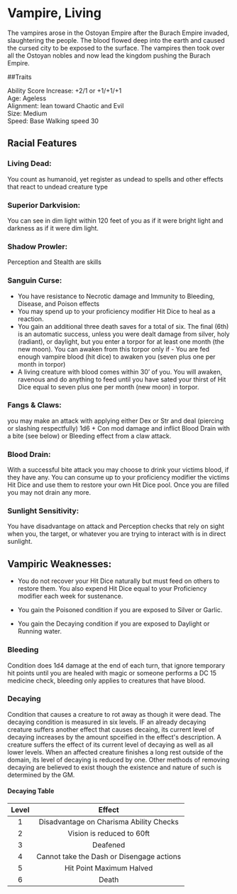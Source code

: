 # Vampire, Living

The vampires arose in the Ostoyan Empire after the Burach Empire invaded, slaughtering the people. The blood flowed deep into the earth and caused the cursed city to be exposed to the surface. The vampires then took over all the Ostoyan nobles and now lead the kingdom pushing the Burach Empire.

##Traits

Ability Score Increase: +2/1 or +1/+1/+1<br>
Age: Ageless<br>
Alignment: lean toward Chaotic and Evil<br>
Size: Medium<br>
Speed: Base Walking speed 30<br>

## Racial Features

### Living Dead: 

You count as humanoid, yet register as undead to spells and other effects that react to undead creature type

### Superior Darkvision: 

You can see in dim light within 120 feet of you as if it were bright light and darkness as if it were dim light.

### Shadow Prowler: 

Perception and Stealth are skills

### Sanguin Curse:

- You have resistance to Necrotic damage and Immunity to Bleeding, Disease, and Poison effects
- You may spend up to your proficiency modifier Hit Dice to heal as a reaction.
- You gain an additional three death saves for a total of six. The final (6th) is an automatic success, unless you were dealt damage from silver, holy (radiant), or daylight, but you enter a torpor for at least one month (the new moon). You can awaken from this torpor only if - You are fed enough vampire blood (hit dice) to awaken you (seven plus one per month in torpor)
- A living creature with blood comes within 30’ of you. You will awaken, ravenous and do anything to feed until you have sated your thirst of Hit Dice equal to seven plus one per month (new moon) in torpor.

### Fangs & Claws: 

you may make an attack with applying either Dex or Str and deal (piercing or slashing respectfully) 1d6 + Con mod damage and inflict Blood Drain with a bite (see below) or Bleeding effect from a claw attack.

### Blood Drain: 

With a successful bite attack you may choose to drink your victims blood, if they have any. You can consume up to your proficiency modifier the victims Hit Dice and use them to restore your own Hit Dice pool. Once you are filled you may not drain any more.

### Sunlight Sensitivity: 

You have disadvantage on attack and Perception checks that rely on sight when you, the target, or whatever you are trying to interact with is in direct sunlight.

## Vampiric Weaknesses:

- You do not recover your Hit Dice naturally but must feed on others to restore them. You also expend Hit Dice equal to your Proficiency modifier each week for sustenance.
- You gain the Poisoned condition if you are exposed to Silver or Garlic.

- You gain the Decaying condition if you are exposed to Daylight or Running water.

### Bleeding

Condition does 1d4 damage at the end of each turn, that ignore temporary hit points until you are healed with magic or someone performs a DC 15 medicine check, bleeding only applies to creatures that have blood.

### Decaying

Condition that causes a creature to rot away as though it were dead. The decaying condition is measured in six levels. IF an already decaying creature suffers another effect that causes decaing, its current level of decaying increases by the amount spceified in the effect's description. A creature suffers the effect of its current level of decaying as well as all lower levels. When an affected creature finishes a long rest outside of the domain, its level of decaying is reduced by one. Other methods of removing decaying are believed to exist though the existence and nature of such is determined by the GM.

#### Decaying Table

| Level | Effect |
| :-: | :-: |
| 1 | Disadvantage on Charisma Ability Checks |
| 2 | Vision is reduced to 60ft |
| 3 | Deafened |
| 4 | Cannot take the Dash or Disengage actions |
| 5 | Hit Point Maximum Halved |
| 6 | Death |
